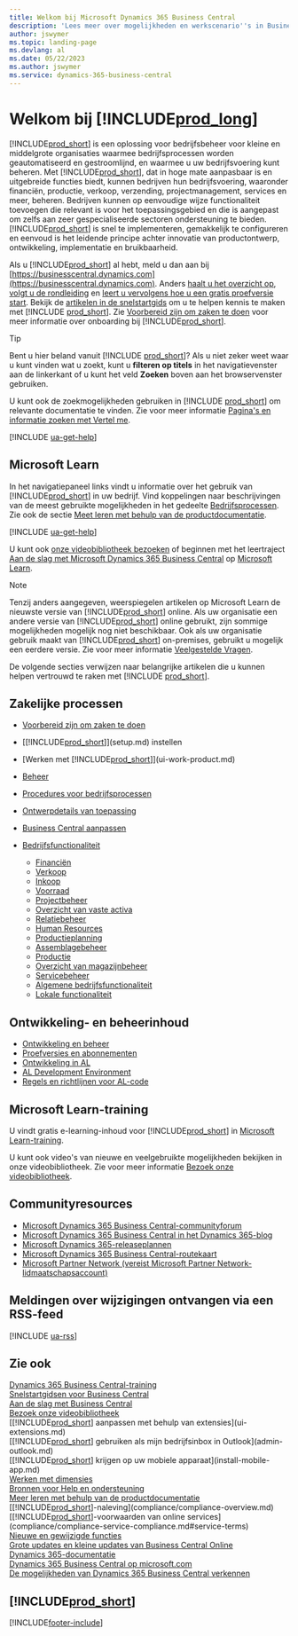 ```yaml
---
title: Welkom bij Microsoft Dynamics 365 Business Central
description: 'Lees meer over mogelijkheden en werkscenario''s in Business Central waarmee bedrijven hun bedrijf kunnen beheren, inclusief financiën, productie, verkoop, verzending, projectbeheer, services en meer.'
author: jswymer
ms.topic: landing-page
ms.devlang: al
ms.date: 05/22/2023
ms.author: jswymer
ms.service: dynamics-365-business-central
---
```

# Welkom bij [!INCLUDE[prod_long](includes/prod_long.md)]

[!INCLUDE[prod_short](includes/prod_short.md)] is een oplossing voor bedrijfsbeheer voor kleine en middelgrote organisaties waarmee bedrijfsprocessen worden geautomatiseerd en gestroomlijnd, en waarmee u uw bedrijfsvoering kunt beheren. Met [!INCLUDE[prod_short](includes/prod_short.md)], dat in hoge mate aanpasbaar is en uitgebreide functies biedt, kunnen bedrijven hun bedrijfsvoering, waaronder financiën, productie, verkoop, verzending, projectmanagement, services en meer, beheren. Bedrijven kunnen op eenvoudige wijze functionaliteit toevoegen die relevant is voor het toepassingsgebied en die is aangepast om zelfs aan zeer gespecialiseerde sectoren ondersteuning te bieden. [!INCLUDE[prod_short](includes/prod_short.md)] is snel te implementeren, gemakkelijk te configureren en eenvoud is het leidende principe achter innovatie van productontwerp, ontwikkeling, implementatie en bruikbaarheid.  

Als u [!INCLUDE[prod_short](includes/prod_short.md)] al hebt, meld u dan aan bij [https://businesscentral.dynamics.com](https://businesscentral.dynamics.com). Anders [haalt u het overzicht op](https://dynamics.microsoft.com/business-central/overview/), [volgt u de rondleiding](https://dynamics.microsoft.com/en-us/guidedtour/dynamics/business-central/1/1) en [leert u vervolgens hoe u een gratis proefversie start](trial-signup.md). Bekijk de [artikelen in de snelstartgids](quick-start-business-central.md) om u te helpen kennis te maken met [!INCLUDE [prod_short](includes/prod_short.md)]. Zie [Voorbereid zijn om zaken te doen](ui-get-ready-business.md) voor meer informatie over onboarding bij [!INCLUDE[prod_short](includes/prod_short.md)].  

> [!TIP]
> Bent u hier beland vanuit [!INCLUDE [prod_short](includes/prod_short.md)]? Als u niet zeker weet waar u kunt vinden wat u zoekt, kunt u **filteren op titels** in het navigatievenster aan de linkerkant of u kunt het veld **Zoeken** boven aan het browservenster gebruiken.  
>
> U kunt ook de zoekmogelijkheden gebruiken in [!INCLUDE [prod_short](includes/prod_short.md)] om relevante documentatie te vinden. Zie voor meer informatie [Pagina's en informatie zoeken met Vertel me](ui-search.md).

[!INCLUDE [ua-get-help](includes/ua-get-help.md)]

## Microsoft Learn

In het navigatiepaneel links vindt u informatie over het gebruik van [!INCLUDE[prod_short](includes/prod_short.md)] in uw bedrijf. Vind koppelingen naar beschrijvingen van de meest gebruikte mogelijkheden in het gedeelte [Bedrijfsprocessen](#business-processes). Zie ook de sectie [Meet leren met behulp van de productdocumentatie](product-help-and-support.md#learn-more-using-the-product-documentation).

[!INCLUDE [ua-get-help](includes/ua-get-help.md)]

U kunt ook [onze videobibliotheek bezoeken](across-videos.md) of beginnen met het leertraject [Aan de slag met Microsoft Dynamics 365 Business Central](/training/paths/get-started-dynamics-365-business-central/) op [Microsoft Learn](/training/dynamics365/business-central?WT.mc_id=dyn365bc_landingpage-docs).  

> [!NOTE]
> Tenzij anders aangegeven, weerspiegelen artikelen op Microsoft Learn de nieuwste versie van [!INCLUDE[prod_short](includes/prod_short.md)] online. Als uw organisatie een andere versie van [!INCLUDE[prod_short](includes/prod_short.md)] online gebruikt, zijn sommige mogelijkheden mogelijk nog niet beschikbaar. Ook als uw organisatie gebruik maakt van [!INCLUDE[prod_short](includes/prod_short.md)] on-premises, gebruikt u mogelijk een eerdere versie. Zie voor meer informatie [Veelgestelde Vragen](across-faq.yml).

De volgende secties verwijzen naar belangrijke artikelen die u kunnen helpen vertrouwd te raken met [!INCLUDE [prod_short](includes/prod_short.md)].  

## Zakelijke processen

- [Voorbereid zijn om zaken te doen](ui-get-ready-business.md)
- [[!INCLUDE[prod_short](includes/prod_short.md)]](setup.md) instellen
- [Werken met [!INCLUDE[prod_short](includes/prod_short.md)]](ui-work-product.md)
- [Beheer](admin-setup-and-administration.md)
- [Procedures voor bedrijfsprocessen](walkthrough-business-process-walkthroughs.md)
- [Ontwerpdetails van toepassing](design-details-application-design.md)
- [Business Central aanpassen](ui-customizing-overview.md)
- [Bedrijfsfunctionaliteit](across-business-functionality.md)

  - [Financiën](finance.md)
  - [Verkoop](sales-manage-sales.md)
  - [Inkoop](purchasing-manage-purchasing.md)
  - [Voorraad](inventory-manage-inventory.md)
  - [Projectbeheer](projects-manage-projects.md)
  - [Overzicht van vaste activa](fa-manage.md)
  - [Relatiebeheer](marketing-relationship-management.md)
  - [Human Resources](hr-manage-human-resources.md)
  - [Productieplanning](production-planning.md)
  - [Assemblagebeheer](assembly-assemble-items.md)
  - [Productie](production-manage-manufacturing.md)
  - [Overzicht van magazijnbeheer](design-details-warehouse-management.md)  
  - [Servicebeheer](service-service.md)
  - [Algemene bedrijfsfunctionaliteit](ui-across-business-areas.md)
  - [Lokale functionaliteit](about-localization.md)

## Ontwikkeling- en beheerinhoud

- [Ontwikkeling en beheer](/dynamics365/business-central/dev-itpro/index)
- [Proefversies en abonnementen](/dynamics365/business-central/dev-itpro/administration/trials-subscriptions)  
- [Ontwikkeling in AL](/dynamics365/business-central/dev-itpro/developer/devenv-dev-overview)
- [AL Development Environment](/dynamics365/business-central/dev-itpro/developer/devenv-reference-overview)
- [Regels en richtlijnen voor AL-code](/dynamics365/business-central/dev-itpro/compliance/apptest-overview)

## Microsoft Learn-training

U vindt gratis e-learning-inhoud voor [!INCLUDE[prod_short](includes/prod_short.md)] in [Microsoft Learn-training](/training/dynamics365/business-central?WT.mc_id=dyn365bc_landingpage-docs).

U kunt ook video's van nieuwe en veelgebruikte mogelijkheden bekijken in onze videobibliotheek. Zie voor meer informatie [Bezoek onze videobibliotheek](across-videos.md).  

## Communityresources

- [Microsoft Dynamics 365 Business Central-communityforum](https://community.dynamics.com/forums/thread/?groupid=e78817ab-a926-4d31-96cc-aef040a4eb04)  
- [Microsoft Dynamics 365 Business Central in het Dynamics 365-blog](https://cloudblogs.microsoft.com/dynamics365/it/product/business-central/)  
- [Microsoft Dynamics 365-releaseplannen](/dynamics365/release-plans/)  
- [Microsoft Dynamics 365 Business Central-routekaart](https://dynamics.microsoft.com/roadmap/business-central/)  
- [Microsoft Partner Network \(vereist Microsoft Partner Network-lidmaatschapsaccount\)](https://mspartner.microsoft.com/en/us/windows/index.aspx)  

## Meldingen over wijzigingen ontvangen via een RSS-feed

[!INCLUDE [ua-rss](includes/ua-rss.md)]  

## Zie ook

[Dynamics 365 Business Central-training](/training/dynamics365/business-central?WT.mc_id=dyn365bc_landingpage-docs)  
[Snelstartgidsen voor Business Central](quick-start-business-central.md)  
[Aan de slag met Business Central](ui-get-ready-business.md)  
[Bezoek onze videobibliotheek](across-videos.md)  
[[!INCLUDE[prod_short](includes/prod_short.md)] aanpassen met behulp van extensies](ui-extensions.md)  
[[!INCLUDE[prod_short](includes/prod_short.md)] gebruiken als mijn bedrijfsinbox in Outlook](admin-outlook.md)  
[[!INCLUDE[prod_short](includes/prod_short.md)] krijgen op uw mobiele apparaat](install-mobile-app.md)  
[Werken met dimensies](finance-dimensions.md)  
[Bronnen voor Help en ondersteuning](product-help-and-support.md)  
[Meer leren met behulp van de productdocumentatie](product-help-and-support.md#learn-more-using-the-product-documentation)  
[[!INCLUDE[prod_short](includes/prod_short.md)]-naleving](compliance/compliance-overview.md)  
[[!INCLUDE[prod_short](includes/prod_short.md)]-voorwaarden van online services](compliance/compliance-service-compliance.md#service-terms)  
[Nieuwe en gewijzigde functies](/dynamics365/business-central/dev-itpro/whatsnew/overview)  
[Grote updates en kleine updates van Business Central Online](/dynamics365/business-central/dev-itpro/administration/update-rollout-timeline)  
[Dynamics 365-documentatie](/dynamics365/)  
[Dynamics 365 Business Central op microsoft.com](https://dynamics.microsoft.com/business-central/overview/)  
[De mogelijkheden van Dynamics 365 Business Central verkennen](https://dynamics.microsoft.com/business-central/capabilities/)  

## [!INCLUDE[prod_short](includes/free_trial_md.md)]

[!INCLUDE[footer-include](includes/footer-banner.md)]
